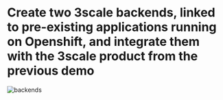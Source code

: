 # Create two 3scale backends, linked to pre-existing applications running on Openshift, and integrate them with the 3scale product from the previous demo

![backends](https://user-images.githubusercontent.com/60185557/163871076-76877681-de04-423a-8b07-fc9c801e5b71.gif)
